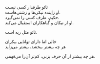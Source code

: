 تائو طرفدار کسی نیست  
او زاینده نیکی‌ها و زشتی‌هاست.  
حکیم، طرف کسی را نمی‌گیرد.  
او از نیکان و گناهکاران استقبال می‌کند.

تائو مثل ریه است.

خالی اما دارای توانایی بیکران  
هر چه بیشتر ببخشد، بیشتر می‌زاید

هر چه بیشتر از آن حرف بزنی، کم‌تر آن‌را می‌فهمی.
